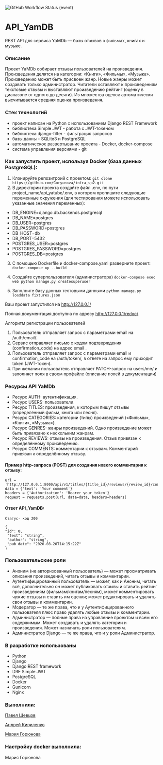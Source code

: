 ![GitHub Workflow Status (event)](https://github.com/Goryunova/yamdb_final/actions/workflows.yamdb_workflow.yaml/badge.svg)

# API_YamDB

REST API для сервиса YaMDb — базы отзывов о фильмах, книгах и музыке.

### Описание

Проект YaMDb собирает отзывы пользователей на произведения. Произведения делятся на категории: «Книги», «Фильмы», «Музыка». Произведению может быть присвоен жанр. Новые жанры может создавать только администратор. Читатели оставляют к произведениям текстовые отзывы и выставляют произведению рейтинг (оценку в диапазоне от одного до десяти). Из множества оценок автоматически высчитывается средняя оценка произведения.

### Стек технологий

* проект написан на Python с использованием Django REST Framework
* библиотека Simple JWT - работа с JWT-токеном
* библиотека django-filter - фильтрация запросов
* базы данны - SQLite3 и PostgreSQL
* автоматическое развертывание проекта - Docker, docker-compose
* система управления версиями - git

### Как запустить проект, используя Docker (база данных PostgreSQL):

1. Клонируйте репозитроий с проектом:
    `git clone https://github.com/Goryunova/infra_sp2.git`
2. В директории проекта создайте файл .env, по пути project_name/api_yatube/.env, в котором пропишите следующие переменные окружения (для тестирования можете использовать указанные значения переменных):
* DB_ENGINE=django.db.backends.postgresql
* DB_NAME=postgres
* DB_USER=postgres
* DB_PASSWORD=postgres
* DB_HOST=db
* DB_PORT=5432
* POSTGRES_USER=postgres
* POSTGRES_PASSWORD=postgres
* POSTGRES_DB=postgres
3. С помощью Dockerfile и docker-compose.yaml разверните проект:
      `docker-compose up --build`
      
4. Создайте суперпользователя (администратора)
      `docker-compose exec web python manage.py createsuperuser`
5. Заполните базу данных тестовыми данными
      `python manage.py loaddata fixtures.json`


Ваш проект запустился на http://127.0.0.1/

Полная документация доступна по адресу http://127.0.0.1/redoc/



Алгоритм регистрации пользователей

1. Пользователь отправляет запрос с параметрами email на /auth/email/.
2. Сервис отправляет письмо с кодом подтверждения (confirmation_code) на адрес email .
3. Пользователь отправляет запрос с параметрами email и confirmation_code на /auth/token/, в ответе на запрос ему приходит token (JWT-токен).
4. При желании пользователь отправляет PATCH-запрос на users/me/ и заполняет поля в своем профайле (описание полей в документации)

### Ресурсы API YaMDb

* Ресурс AUTH: аутентификация.
* Ресурс USERS: пользователи.
* Ресурс TITLES: произведения, к которым пишут отзывы (определённый фильм, книга или песня).
* Ресурс CATEGORIES: категории (типы) произведений («Фильмы», «Книги», «Музыка»).
* Ресурс GENRES: жанры произведений. Одно произведение может быть привязано к нескольким жанрам.
* Ресурс REVIEWS: отзывы на произведения. Отзыв привязан к определённому произведению.
* Ресурс COMMENTS: комментарии к отзывам. Комментарий привязан к определённому отзыву.

#### Пример http-запроса (POST) для создания нового комментария к отзыву:

    url = 'http://127.0.0.1:8000/api/v1/titles/{title_id}/reviews/{review_id}/comments/'
    data = {'text': 'Your comment'}
    headers = {'Authorization': 'Bearer your_token'}
    request = requests.post(url, data=data, headers=headers)

#### Ответ API_YamDB:

    Статус- код 200
    
    {
    "id": 0,
     "text": "string",
     "author": "string",
     "pub_date": "2020-08-20T14:15:22Z"
    }

### Пользовательские роли

* Аноним (не авторизованный пользователь) — может просматривать описания произведений, читать отзывы и комментарии.
* Аутентифицированный пользователь — может, как и Аноним, читать всё, дополнительно он может публиковать отзывы и ставить рейтинг произведениям (фильмам/книгам/песням), может комментировать чужие отзывы и ставить им оценки; может редактировать и удалять свои отзывы и комментарии.
* Модератор — те же права, что и у Аутентифицированного пользователя плюс право удалять любые отзывы и комментарии.
* Администратор — полные права на управление проектом и всем его содержимым. Может создавать и удалять категории и произведения. Может назначать роли пользователям.
* Администратор Django — те же права, что и у роли Администратор.

### В разработке использованы

* Python
* Django
* Django REST framework
* DRF Simple JWT
* PostgreSQL
* Docker
* Gunicorn
* Nginx

### Выполнили:

[Павел Шевцов](https://github.com/ShevtsovPM)

[Андрей Кириленко](https://github.com/Akirosan)

[Мария Горюнова](https://github.com/Goryunova)

### Настройку docker выполнилa:

Мария Горюнова
